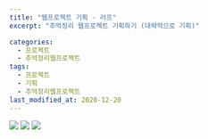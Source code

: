 ```yaml
---
title: "웹프로젝트 기획 - 러프"
excerpt: "추억정리 웹프로젝트 기획하기 (대략적으로 기획)"

categories:
  - 프로젝트
  - 추억정리웹프로젝트
tags:
  - 프로젝트
  - 기획
  - 추억정리웹프로젝트
last_modified_at: 2020-12-20
---
```



![](https://hyelmy.github.io/assets/images/프로젝트계획-2.jpeg)
![](https://hyelmy.github.io/assets/images/프로젝트계획-3.jpeg)
![](https://hyelmy.github.io/assets/images/프로젝트계획-4.jpeg)
